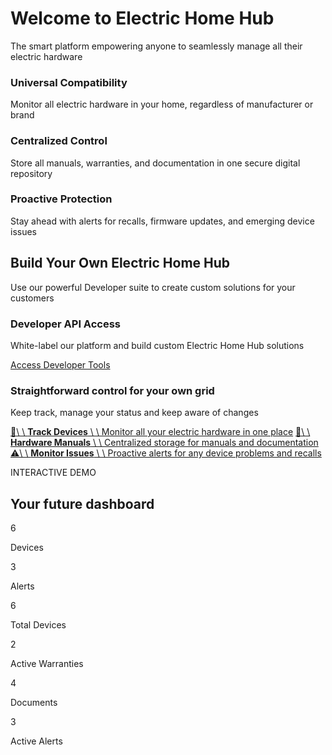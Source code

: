# Welcome to Electric Home Hub

The smart platform empowering anyone to seamlessly manage all their electric hardware

### Universal Compatibility

Monitor all electric hardware in your home, regardless of manufacturer or brand

### Centralized Control

Store all manuals, warranties, and documentation in one secure digital repository

### Proactive Protection

Stay ahead with alerts for recalls, firmware updates, and emerging device issues

## Build Your Own Electric Home Hub

Use our powerful Developer suite to create custom solutions for your customers

### Developer API Access

White-label our platform and build custom Electric Home Hub solutions

[Access Developer Tools](https://dogoodbenice.github.io/electrichomehub/api.html)

### Straightforward control for your own grid

Keep track, manage your status and keep aware of changes

[📱\\
\\
**Track Devices** \\
\\
Monitor all your electric hardware in one place](https://dogoodbenice.github.io/electrichomehub/tracking.html) [📄\\
\\
**Hardware Manuals** \\
\\
Centralized storage for manuals and documentation](https://dogoodbenice.github.io/electrichomehub/documentation.html) [⚠️\\
\\
**Monitor Issues** \\
\\
Proactive alerts for any device problems and recalls](https://dogoodbenice.github.io/electrichomehub/monitoring.html)

INTERACTIVE DEMO

## Your future dashboard

6

Devices

3

Alerts

6

Total Devices

2

Active Warranties

4

Documents

3

Active Alerts